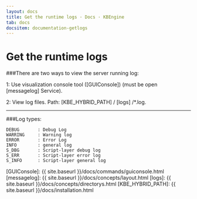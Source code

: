 ```yaml
---
layout: docs
title: Get the runtime logs · Docs · KBEngine
tab: docs
docsitem: documentation-getlogs
---
```


Get the runtime logs
====================

###There are two ways to view the server running log: 

1: Use visualization console tool ([GUIConsole]) (must be open [messagelog] Service).

2: View log files.
Path: [KBE_HYBRID_PATH] / [logs] /*.log. 


-----------------------------------------------------------------------------------------------

###Log types: 

	DEBUG		: Debug Log 
	WARRING		: Warning log 
	ERROR		: Error Log 
	INFO		: general log 
	S_DBG		: Script-layer debug log 
	S_ERR		: Script-layer error log 
	S_INFO		: Script-layer general log 



[GUIConsole]: {{ site.baseurl }}/docs/commands/guiconsole.html
[messagelog]: {{ site.baseurl }}/docs/concepts/layout.html
[logs]: {{ site.baseurl }}/docs/concepts/directorys.html
[KBE_HYBRID_PATH]: {{ site.baseurl }}/docs/installation.html